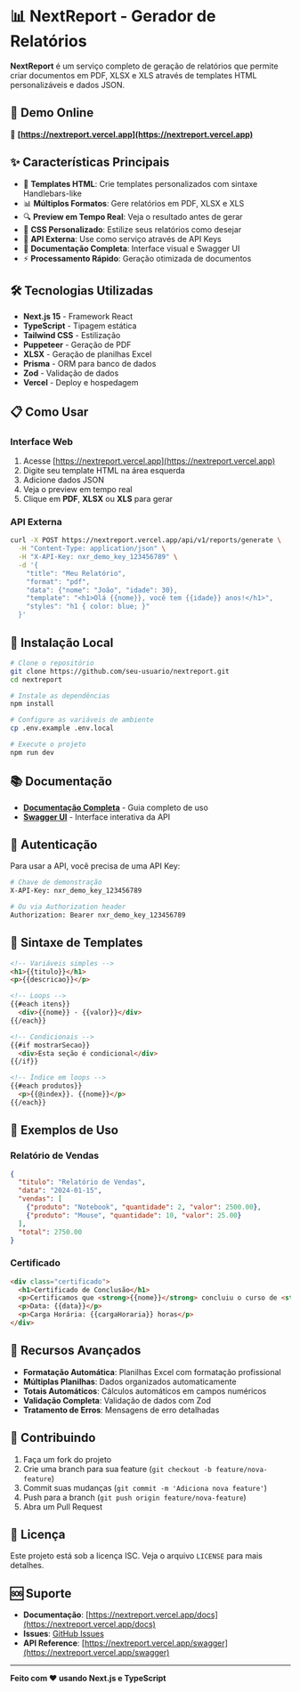 # 📊 NextReport - Gerador de Relatórios

**NextReport** é um serviço completo de geração de relatórios que permite criar documentos em PDF, XLSX e XLS através de templates HTML personalizáveis e dados JSON.

## 🚀 **Demo Online**

🔗 **[https://nextreport.vercel.app](https://nextreport.vercel.app)**

## ✨ **Características Principais**

- 📝 **Templates HTML**: Crie templates personalizados com sintaxe Handlebars-like
- 📊 **Múltiplos Formatos**: Gere relatórios em PDF, XLSX e XLS
- 🔍 **Preview em Tempo Real**: Veja o resultado antes de gerar
- 🎨 **CSS Personalizado**: Estilize seus relatórios como desejar
- 🔐 **API Externa**: Use como serviço através de API Keys
- 📖 **Documentação Completa**: Interface visual e Swagger UI
- ⚡ **Processamento Rápido**: Geração otimizada de documentos

## 🛠️ **Tecnologias Utilizadas**

- **Next.js 15** - Framework React
- **TypeScript** - Tipagem estática
- **Tailwind CSS** - Estilização
- **Puppeteer** - Geração de PDF
- **XLSX** - Geração de planilhas Excel
- **Prisma** - ORM para banco de dados
- **Zod** - Validação de dados
- **Vercel** - Deploy e hospedagem

## 📋 **Como Usar**

### Interface Web
1. Acesse [https://nextreport.vercel.app](https://nextreport.vercel.app)
2. Digite seu template HTML na área esquerda
3. Adicione dados JSON
4. Veja o preview em tempo real
5. Clique em **PDF**, **XLSX** ou **XLS** para gerar

### API Externa
```bash
curl -X POST https://nextreport.vercel.app/api/v1/reports/generate \
  -H "Content-Type: application/json" \
  -H "X-API-Key: nxr_demo_key_123456789" \
  -d '{
    "title": "Meu Relatório",
    "format": "pdf",
    "data": {"nome": "João", "idade": 30},
    "template": "<h1>Olá {{nome}}, você tem {{idade}} anos!</h1>",
    "styles": "h1 { color: blue; }"
  }'
```

## 🔧 **Instalação Local**

```bash
# Clone o repositório
git clone https://github.com/seu-usuario/nextreport.git
cd nextreport

# Instale as dependências
npm install

# Configure as variáveis de ambiente
cp .env.example .env.local

# Execute o projeto
npm run dev
```

## 📚 **Documentação**

- **[Documentação Completa](https://nextreport.vercel.app/docs)** - Guia completo de uso
- **[Swagger UI](https://nextreport.vercel.app/swagger)** - Interface interativa da API

## 🔐 **Autenticação**

Para usar a API, você precisa de uma API Key:

```bash
# Chave de demonstração
X-API-Key: nxr_demo_key_123456789

# Ou via Authorization header
Authorization: Bearer nxr_demo_key_123456789
```

## 📄 **Sintaxe de Templates**

```html
<!-- Variáveis simples -->
<h1>{{titulo}}</h1>
<p>{{descricao}}</p>

<!-- Loops -->
{{#each itens}}
  <div>{{nome}} - {{valor}}</div>
{{/each}}

<!-- Condicionais -->
{{#if mostrarSecao}}
  <div>Esta seção é condicional</div>
{{/if}}

<!-- Índice em loops -->
{{#each produtos}}
  <p>{{@index}}. {{nome}}</p>
{{/each}}
```

## 🎨 **Exemplos de Uso**

### Relatório de Vendas
```json
{
  "titulo": "Relatório de Vendas",
  "data": "2024-01-15",
  "vendas": [
    {"produto": "Notebook", "quantidade": 2, "valor": 2500.00},
    {"produto": "Mouse", "quantidade": 10, "valor": 25.00}
  ],
  "total": 2750.00
}
```

### Certificado
```html
<div class="certificado">
  <h1>Certificado de Conclusão</h1>
  <p>Certificamos que <strong>{{nome}}</strong> concluiu o curso de <strong>{{curso}}</strong>.</p>
  <p>Data: {{data}}</p>
  <p>Carga Horária: {{cargaHoraria}} horas</p>
</div>
```

## 🌟 **Recursos Avançados**

- **Formatação Automática**: Planilhas Excel com formatação profissional
- **Múltiplas Planilhas**: Dados organizados automaticamente
- **Totais Automáticos**: Cálculos automáticos em campos numéricos
- **Validação Completa**: Validação de dados com Zod
- **Tratamento de Erros**: Mensagens de erro detalhadas

## 🤝 **Contribuindo**

1. Faça um fork do projeto
2. Crie uma branch para sua feature (`git checkout -b feature/nova-feature`)
3. Commit suas mudanças (`git commit -m 'Adiciona nova feature'`)
4. Push para a branch (`git push origin feature/nova-feature`)
5. Abra um Pull Request

## 📝 **Licença**

Este projeto está sob a licença ISC. Veja o arquivo `LICENSE` para mais detalhes.

## 🆘 **Suporte**

- **Documentação**: [https://nextreport.vercel.app/docs](https://nextreport.vercel.app/docs)
- **Issues**: [GitHub Issues](https://github.com/seu-usuario/nextreport/issues)
- **API Reference**: [https://nextreport.vercel.app/swagger](https://nextreport.vercel.app/swagger)

---

**Feito com ❤️ usando Next.js e TypeScript**
